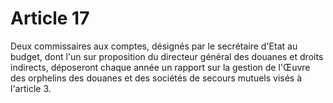 # Article 17

Deux commissaires aux comptes, désignés par le secrétaire d'Etat au budget, dont l'un sur proposition du directeur général des douanes et droits indirects, déposeront chaque année un rapport sur la gestion de l'Œuvre des orphelins des douanes et des sociétés de secours mutuels visés à l'article 3.
